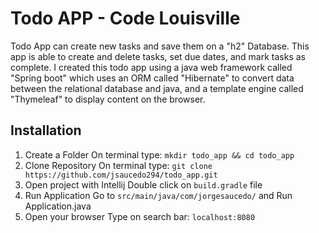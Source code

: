 # **Todo APP** - Code Louisville 

Todo App can create new tasks and save them on a "h2" Database. This app is able to create and delete tasks, set due dates, and mark tasks as complete. I created this todo app using a java web framework called "Spring boot" which uses an ORM called "Hibernate" to convert data between the relational database and java, and a template engine called "Thymeleaf" to display content on the browser.

## Installation
1. Create a Folder
On terminal type:
`mkdir todo_app && cd todo_app` 
2. Clone Repository
On terminal type:
`git clone https://github.com/jsaucedo294/todo_app.git`
3. Open project with Intellij
Double click on `build.gradle` file
4. Run Application
Go to `src/main/java/com/jorgesaucedo/` and Run Application.java
5. Open your browser
Type on search bar: `localhost:8080`


